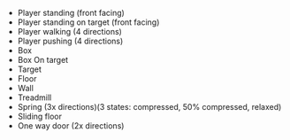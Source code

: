 - Player standing (front facing)
- Player standing on target (front facing)
- Player walking (4 directions)
- Player pushing (4 directions)
- Box
- Box On target
- Target
- Floor
- Wall
- Treadmill
- Spring (3x directions)(3 states: compressed, 50% compressed, relaxed)
- Sliding floor
- One way door (2x directions)
